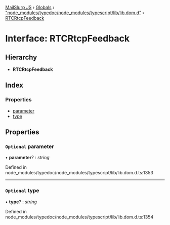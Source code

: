 [MailSlurp JS](../README.md) › [Globals](../globals.md) › ["node_modules/typedoc/node_modules/typescript/lib/lib.dom.d"](../modules/_node_modules_typedoc_node_modules_typescript_lib_lib_dom_d_.md) › [RTCRtcpFeedback](_node_modules_typedoc_node_modules_typescript_lib_lib_dom_d_.rtcrtcpfeedback.md)

# Interface: RTCRtcpFeedback

## Hierarchy

* **RTCRtcpFeedback**

## Index

### Properties

* [parameter](_node_modules_typedoc_node_modules_typescript_lib_lib_dom_d_.rtcrtcpfeedback.md#optional-parameter)
* [type](_node_modules_typedoc_node_modules_typescript_lib_lib_dom_d_.rtcrtcpfeedback.md#optional-type)

## Properties

### `Optional` parameter

• **parameter**? : *string*

Defined in node_modules/typedoc/node_modules/typescript/lib/lib.dom.d.ts:1353

___

### `Optional` type

• **type**? : *string*

Defined in node_modules/typedoc/node_modules/typescript/lib/lib.dom.d.ts:1354
